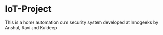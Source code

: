 # IoT-Project
This is a home automation cum security system developed at Innogeeks by Anshul, Ravi and Kuldeep
